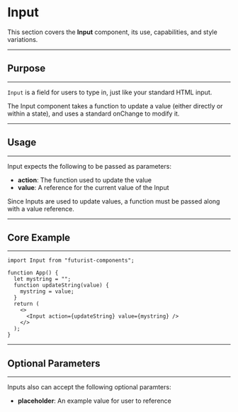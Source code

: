 # Input
This section covers the **Input** component, its use, capabilities, and style variations.

***
## Purpose
***
```Input``` is a field for users to type in, just like your standard HTML input.

The Input component takes a function to update a value (either directly or within a state), and uses a standard onChange to modify it.

***
## Usage
***
Input expects the following to be passed as parameters:

* **action**: The function used to update the value
* **value**: A reference for the current value of the Input

Since Inputs are used to update values, a function must be passed along with a value reference.

***
## Core Example
***
```
import Input from "futurist-components";

function App() {
  let mystring = "";
  function updateString(value) {
    mystring = value;
  }
  return (
    <>
      <Input action={updateString} value={mystring} />
    </>
  );
}
```

***
## Optional Parameters
***
Inputs also can accept the following optional paramters:

* **placeholder**: An example value for user to reference